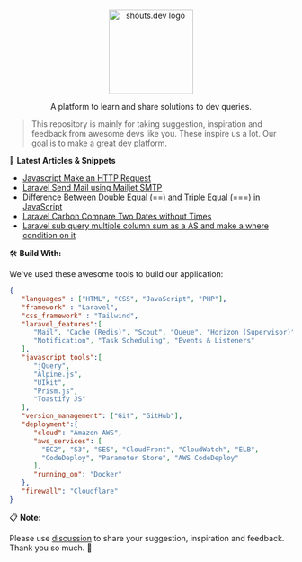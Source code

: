 <p align="center">
  <br>
  <a href="https://shouts.dev">
    <img src="https://shouts.dev/img/logo.png" alt="shouts.dev logo" width="150"/>
  </a>
</p>

<p align="center">
A platform to learn and share solutions to dev queries.
</p>

> This repository is mainly for taking suggestion, inspiration and feedback from awesome devs like you. These inspire us a lot. Our goal is to make a great dev platform.

:page_with_curl: **Latest Articles & Snippets**
<!-- BLOG-POST-LIST:START -->
- [Javascript Make an HTTP Request](https://shouts.dev/snippets/javascript-make-an-http-request)
- [Laravel Send Mail using Mailjet SMTP](https://shouts.dev/articles/laravel-send-mail-using-mailjet-smtp)
- [Difference Between Double Equal &lpar;==&rpar; and Triple Equal  &lpar;===&rpar; in JavaScript](https://shouts.dev/articles/difference-between-double-equal-and-triple-equal-in-javascript)
- [Laravel Carbon Compare Two Dates without Times](https://shouts.dev/snippets/laravel-carbon-compare-two-dates-without-times)
- [Laravel sub query multiple column sum as a AS and make a where condition on it](https://shouts.dev/articles/laravel-sub-query-multiple-column-sum-as-a-as-and-make-a-where-condition-on-it)
<!-- BLOG-POST-LIST:END -->

🛠️ **Build With:**

We've used these awesome tools to build our application:

```json
{
   "languages" : ["HTML", "CSS", "JavaScript", "PHP"],
   "framework" : "Laravel",
   "css_framework" : "Tailwind",
   "laravel_features":[
      "Mail", "Cache (Redis)", "Scout", "Queue", "Horizon (Supervisor)",
      "Notification", "Task Scheduling", "Events & Listeners"
   ],
   "javascript_tools":[
      "jQuery",
      "Alpine.js",
      "UIkit",
      "Prism.js",
      "Toastify JS"
   ],
   "version_management": ["Git", "GitHub"],
   "deployment":{
      "cloud": "Amazon AWS",
      "aws_services": [
        "EC2", "S3", "SES", "CloudFront", "CloudWatch", "ELB",
        "CodeDeploy", "Parameter Store", "AWS CodeDeploy"
      ],
      "running_on": "Docker"
   },
   "firewall": "Cloudflare"
}
```

:clipboard: **Note:**

Please use [discussion](https://github.com/mdobydullah/shouts.dev/discussions/new) to share your suggestion, inspiration and feedback. Thank you so much. :sparkling_heart:
